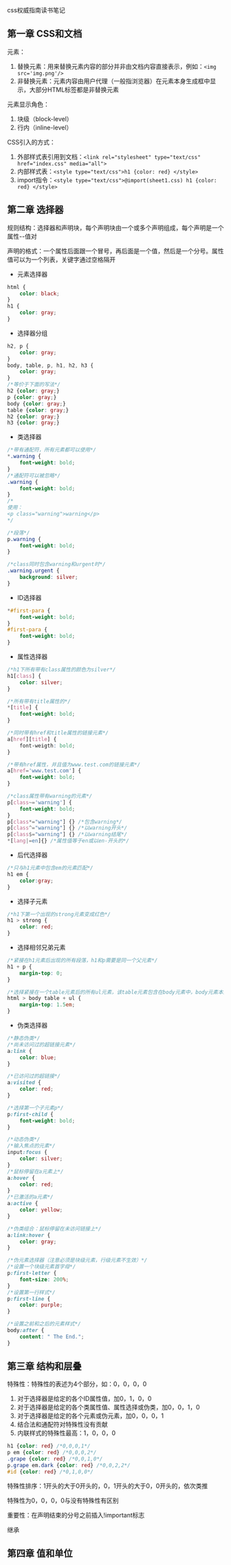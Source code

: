 css权威指南读书笔记

## 第一章 CSS和文档

元素：

1. 替换元素：用来替换元素内容的部分并非由文档内容直接表示，例如：`<img src='img.png'/>`
2. 非替换元素：元素内容由用户代理（一般指浏览器）在元素本身生成框中显示，大部分HTML标签都是非替换元素

元素显示角色：

1. 块级（block-level）
2. 行内（inline-level）

CSS引入的方式：

1. 外部样式表引用到文档：`<link rel="stylesheet" type="text/css" href="index.css" media="all">`
2. 内部样式表：`<style type="text/css">h1 {color: red} </style>`
3. import指令：`<style type="text/css">@import(sheet1.css) h1 {color: red} </style>`

## 第二章 选择器

规则结构：选择器和声明块，每个声明块由一个或多个声明组成，每个声明是一个属性--值对

声明的格式：一个属性后面跟一个冒号，再后面是一个值，然后是一个分号。属性值可以为一个列表，关键字通过空格隔开

- 元素选择器

```css
html {
    color: black;
}
h1 {
    color: gray;
}
```

- 选择器分组

```css
h2, p {
    color: gray;
}
body, table, p, h1, h2, h3 {
    color: gray;
}
/*等价于下面的写法*/
h2 {color: gray;}
p {color: gray;}
body {color: gray;}
table {color: gray;}
h2 {color: gray;}
h3 {color: gray;}
```

- 类选择器

```css
/*带有通配符，所有元素都可以使用*/
*.warning {
    font-weight: bold;
}
/*通配符可以被忽略*/
.warning {
    font-weight: bold;
}
/*
使用：
<p class="warning">warning</p>
*/

/*段落*/
p.warning {
    font-weight: bold;
}

/*class同时包含warning和urgent时*/
.warning.urgent {
    background: silver;
}
```

- ID选择器

```css
*#first-para {
    font-weight: bold;
}
#first-para {
    font-weight: bold;
}
```

- 属性选择器

```css
/*h1下所有带有class属性的颜色为silver*/
h1[class] {
    color: silver;
}

/*所有带有title属性的*/
*[title] {
    font-weight: bold;
}

/*同时带有href和title属性的链接元素*/
a[href][title] {
    font-weigth: bold;
}

/*带有href属性，并且值为www.test.com的链接元素*/
a[href='www.test.com'] {
    font-weight: bold;
}

/*class属性带有warning的元素*/
p[class~='warning'] {
    font-weight: bold;
}
p[class*="warning"] {} /*包含warning*/
p[class^="warning"] {} /*以warning开头*/
p[class$="warning"] {} /*以warning结尾*/
*[lang|=en]{} /*属性值等于en或以en-开头的*/
```

- 后代选择器

```css
/*只与h1元素中包含em的元素匹配*/
h1 em {
    color:gray;
}
```

- 选择子元素

```css
/*h1下第一个出现的strong元素变成红色*/
h1 > strong {
    color: red;
}
```

- 选择相邻兄弟元素

```css
/*紧接在h1元素后出现的所有段落，h1和p需要是同一个父元素*/
h1 + p {
    margin-top: 0;
}

/*选择紧接在一个table元素后的所有ul元素，该table元素包含在body元素中，body元素本身是html元素的子元素*/
html > body table + ul {
    margin-top: 1.5em;
}
```

- 伪类选择器

```css
/*静态伪类*/
/*尚未访问过的超链接元素*/
a:link {
    color: blue;
}

/*已访问过的超链接*/
a:visited {
    color: red;
}

/*选择第一个子元素p*/
p:first-child {
    font-weight: bold;
}

/*动态伪类*/
/*输入焦点的元素*/
input:focus {
    color: silver;
}
/*鼠标停留在a元素上*/
a:hover {
    color: red;
}
/*已激活的a元素*/
a:active {
    color: yellow;
}

/*伪类组合：鼠标停留在未访问链接上*/
a:link:hover {
    color: gray;
}

/*伪元素选择器（注意必须是块级元素，行级元素不生效）*/
/*设置一个块级元素首字母*/
p:first-letter {
    font-size: 200%;
}
/*设置第一行样式*/
p:first-line {
    color: purple;
}

/*设置之前和之后的元素样式*/
body:after {
    content: " The End.";
}
```

## 第三章 结构和层叠

特殊性：特殊性的表述为4个部分，如：0，0，0，0

1. 对于选择器是给定的各个ID属性值，加0，1，0，0
2. 对于选择器是给定的各个类属性值、属性选择或伪类，加0，0，1，0
3. 对于选择器是给定的各个元素或伪元素，加0，0，0，1
4. 结合法和通配符对特殊性没有贡献
5. 内联样式的特殊性最高：1，0，0，0

```css
h1 {color: red} /*0,0,0,1*/
p em {color: red} /*0,0,0,2*/
.grape {color: red} /*0,0,1,0*/
p.grape em.dark {color: red} /*0,0,2,2*/
#id {color: red} /*0,1,0,0*/
```

特殊性排序：1开头的大于0开头的，0，1开头的大于0，0开头的，依次类推

特殊性为0，0，0，0与没有特殊性有区别

重要性：在声明结束的分号之前插入!important标志

继承

## 第四章 值和单位

